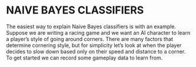 # NAIVE BAYES CLASSIFIERS

The easiest way to explain Naive Bayes classifiers is with an example. Suppose we are writing
a racing game and we want an AI character to learn a player’s style of going around corners.
There are many factors that determine cornering style, but for simplicity let’s look at when
the player decides to slow down based only on their speed and distance to a corner. To get
started we can record some gameplay data to learn from.
